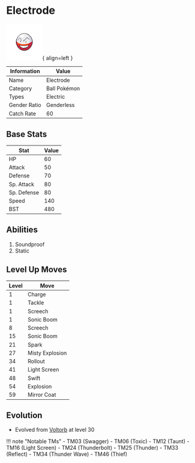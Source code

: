 # Electrode

![Electrode](../images/pokemon/101.png){ align=left }

| Information | Value |
|------------|--------|
| Name | Electrode |
| Category | Ball Pokémon |
| Types | Electric |
| Gender Ratio | Genderless |
| Catch Rate | 60 |

## Base Stats

| Stat | Value |
|------|-------|
| HP | 60 |
| Attack | 50 |
| Defense | 70 |
| Sp. Attack | 80 |
| Sp. Defense | 80 |
| Speed | 140 |
| BST | 480 |

## Abilities
1. Soundproof
2. Static

## Level Up Moves
| Level | Move |
|-------|------|
| 1 | Charge |
| 1 | Tackle |
| 1 | Screech |
| 1 | Sonic Boom |
| 8 | Screech |
| 15 | Sonic Boom |
| 21 | Spark |
| 27 | Misty Explosion |
| 34 | Rollout |
| 41 | Light Screen |
| 48 | Swift |
| 54 | Explosion |
| 59 | Mirror Coat |

## Evolution
- Evolved from [Voltorb](100-voltorb.md) at level 30

!!! note "Notable TMs"
    - TM03 (Swagger)
    - TM06 (Toxic)
    - TM12 (Taunt)
    - TM16 (Light Screen)
    - TM24 (Thunderbolt)
    - TM25 (Thunder)
    - TM33 (Reflect)
    - TM34 (Thunder Wave)
    - TM46 (Thief)
